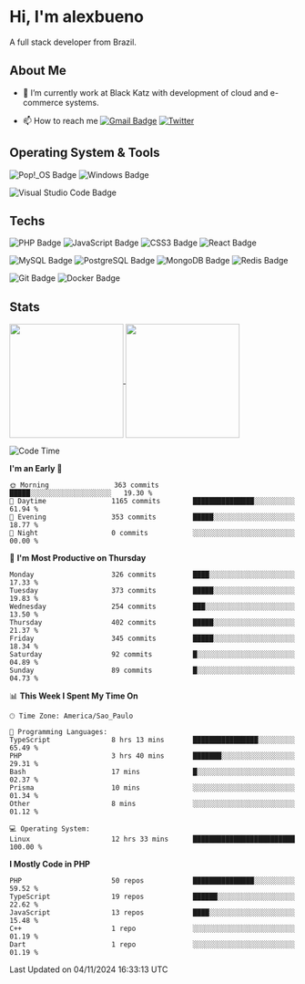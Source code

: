 # Hi, I'm alexbueno

A full stack developer from Brazil.

## About Me

- 🌱 I’m currently work at Black Katz with development of cloud and e-commerce systems.

- 📫 How to reach me [![Gmail Badge](https://img.shields.io/badge/-gmail-c14438?style=for-the-badge&logo=Gmail&logoColor=ffffff)](mailto:alexsandrofbueno@gmail.com) [![Twitter](https://img.shields.io/badge/twitter-1DA1F2.svg?style=for-the-badge&logo=twitter&logoColor=ffffff)](https://twitter.com/Alex_Bueno_7)

## Operating System & Tools

![Pop!_OS Badge](https://img.shields.io/badge/Pop!__OS-48B9C7?logo=popos&logoColor=fff&style=flat)
![Windows Badge](https://img.shields.io/badge/Windows-0078D6?logo=windows&logoColor=fff&style=flat)

![Visual Studio Code Badge](https://img.shields.io/badge/Visual%20Studio%20Code-007ACC?logo=visualstudiocode&logoColor=fff&style=flat)

## Techs

![PHP Badge](https://img.shields.io/badge/PHP-777BB4?logo=php&logoColor=fff&style=flat)
![JavaScript Badge](https://img.shields.io/badge/JavaScript-F7DF1E?logo=javascript&logoColor=000&style=flat)
![CSS3 Badge](https://img.shields.io/badge/CSS3-1572B6?logo=css3&logoColor=fff&style=flat)
![React Badge](https://img.shields.io/badge/React-61DAFB?logo=react&logoColor=000&style=flat)

![MySQL Badge](https://img.shields.io/badge/MySQL-4479A1?logo=mysql&logoColor=fff&style=flat)
![PostgreSQL Badge](https://img.shields.io/badge/PostgreSQL-4169E1?logo=postgresql&logoColor=fff&style=flat)
![MongoDB Badge](https://img.shields.io/badge/MongoDB-47A248?logo=mongodb&logoColor=fff&style=flat)
![Redis Badge](https://img.shields.io/badge/Redis-DC382D?logo=redis&logoColor=fff&style=flat)

![Git Badge](https://img.shields.io/badge/Git-F05032?logo=git&logoColor=fff&style=flat)
![Docker Badge](https://img.shields.io/badge/Docker-2496ED?logo=docker&logoColor=fff&style=flat)


## Stats

<a href="https://github.com/anuraghazra/github-readme-stats">
  <img height=200 align="center" src="https://github-readme-stats.vercel.app/api?username=alexbueno7&theme=dark" />
</a>
<a href="https://github.com/anuraghazra/convoychat">
  <img height=200 align="center" src="https://github-readme-stats.vercel.app/api/top-langs?username=alexbueno7&layout=compact&langs_count=8&card_width=320&theme=dark" />
</a>

<!--START_SECTION:waka-->
![Code Time](http://img.shields.io/badge/Code%20Time-1%2C199%20hrs%2036%20mins-blue)

**I'm an Early 🐤** 

```text
🌞 Morning                363 commits         █████░░░░░░░░░░░░░░░░░░░░   19.30 % 
🌆 Daytime                1165 commits        ███████████████░░░░░░░░░░   61.94 % 
🌃 Evening                353 commits         █████░░░░░░░░░░░░░░░░░░░░   18.77 % 
🌙 Night                  0 commits           ░░░░░░░░░░░░░░░░░░░░░░░░░   00.00 % 
```
📅 **I'm Most Productive on Thursday** 

```text
Monday                   326 commits         ████░░░░░░░░░░░░░░░░░░░░░   17.33 % 
Tuesday                  373 commits         █████░░░░░░░░░░░░░░░░░░░░   19.83 % 
Wednesday                254 commits         ███░░░░░░░░░░░░░░░░░░░░░░   13.50 % 
Thursday                 402 commits         █████░░░░░░░░░░░░░░░░░░░░   21.37 % 
Friday                   345 commits         █████░░░░░░░░░░░░░░░░░░░░   18.34 % 
Saturday                 92 commits          █░░░░░░░░░░░░░░░░░░░░░░░░   04.89 % 
Sunday                   89 commits          █░░░░░░░░░░░░░░░░░░░░░░░░   04.73 % 
```


📊 **This Week I Spent My Time On** 

```text
🕑︎ Time Zone: America/Sao_Paulo

💬 Programming Languages: 
TypeScript               8 hrs 13 mins       ████████████████░░░░░░░░░   65.49 % 
PHP                      3 hrs 40 mins       ███████░░░░░░░░░░░░░░░░░░   29.31 % 
Bash                     17 mins             █░░░░░░░░░░░░░░░░░░░░░░░░   02.37 % 
Prisma                   10 mins             ░░░░░░░░░░░░░░░░░░░░░░░░░   01.34 % 
Other                    8 mins              ░░░░░░░░░░░░░░░░░░░░░░░░░   01.12 % 

💻 Operating System: 
Linux                    12 hrs 33 mins      █████████████████████████   100.00 % 
```

**I Mostly Code in PHP** 

```text
PHP                      50 repos            ███████████████░░░░░░░░░░   59.52 % 
TypeScript               19 repos            ██████░░░░░░░░░░░░░░░░░░░   22.62 % 
JavaScript               13 repos            ████░░░░░░░░░░░░░░░░░░░░░   15.48 % 
C++                      1 repo              ░░░░░░░░░░░░░░░░░░░░░░░░░   01.19 % 
Dart                     1 repo              ░░░░░░░░░░░░░░░░░░░░░░░░░   01.19 % 
```




 Last Updated on 04/11/2024 16:33:13 UTC
<!--END_SECTION:waka-->

